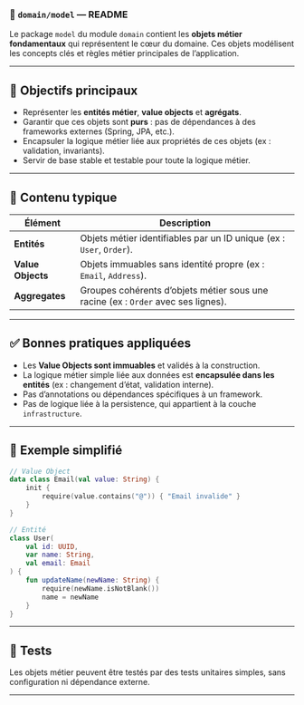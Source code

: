 ### 📁 `domain/model` — README

Le package `model` du module `domain` contient les **objets métier fondamentaux** qui représentent le cœur du domaine.
Ces objets modélisent les concepts clés et règles métier principales de l’application.

---

## 🎯 Objectifs principaux

* Représenter les **entités métier**, **value objects** et **agrégats**.
* Garantir que ces objets sont **purs** : pas de dépendances à des frameworks externes (Spring, JPA, etc.).
* Encapsuler la logique métier liée aux propriétés de ces objets (ex : validation, invariants).
* Servir de base stable et testable pour toute la logique métier.

---

## 🧱 Contenu typique

| Élément           | Description                                                                       |
|-------------------|-----------------------------------------------------------------------------------|
| **Entités**       | Objets métier identifiables par un ID unique (ex : `User`, `Order`).              |
| **Value Objects** | Objets immuables sans identité propre (ex : `Email`, `Address`).                  |
| **Aggregates**    | Groupes cohérents d’objets métier sous une racine (ex : `Order` avec ses lignes). |

---

## ✅ Bonnes pratiques appliquées

* Les **Value Objects sont immuables** et validés à la construction.
* La logique métier simple liée aux données est **encapsulée dans les entités** (ex : changement d’état, validation
  interne).
* Pas d’annotations ou dépendances spécifiques à un framework.
* Pas de logique liée à la persistence, qui appartient à la couche `infrastructure`.

---

## 📌 Exemple simplifié

```kotlin
// Value Object
data class Email(val value: String) {
    init {
        require(value.contains("@")) { "Email invalide" }
    }
}

// Entité
class User(
    val id: UUID,
    var name: String,
    val email: Email
) {
    fun updateName(newName: String) {
        require(newName.isNotBlank())
        name = newName
    }
}
```

---

## 🧪 Tests

Les objets métier peuvent être testés par des tests unitaires simples, sans configuration ni dépendance externe.

---